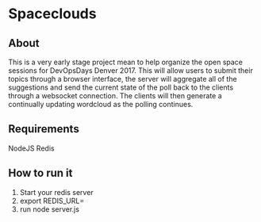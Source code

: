 # Spaceclouds

## About
This is a very early stage project mean to help organize the open space sessions for DevOpsDays Denver 2017. This will allow users to submit their topics through a browser interface, the server will aggregate all of the suggestions and send the current state of the poll back to the clients through a websocket connection. The clients will then generate a continually updating wordcloud as the polling continues.

## Requirements
NodeJS
Redis

## How to run it
1. Start your redis server
2. export REDIS_URL=<connection string>
3. run node server.js
